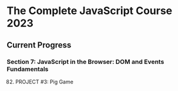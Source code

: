 # The Complete JavaScript Course 2023
## Current Progress
### Section 7: JavaScript in the Browser: DOM and Events Fundamentals
82. PROJECT #3: Pig Game